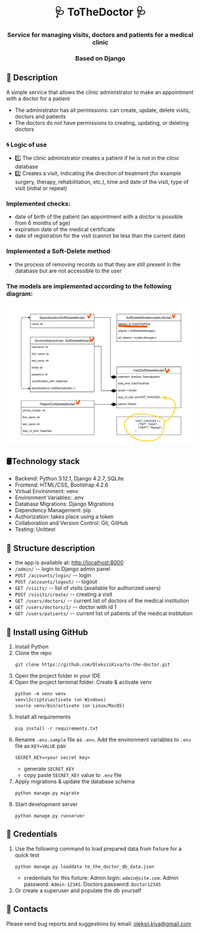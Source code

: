 <h1 align="center">🩺 ToTheDoctor 🩺</h1>
<h3 align="center">Service for managing visits, doctors and patients for a medical clinic</h3>
<h3 align="center">Based on Django</h3>

## 📝 Description

A simple service that allows the clinic administrator to make an appointment with a doctor for a patient

* The administrator has all permissions: can create, update, delete visits, doctors and patients
* The doctors do not have permissions to creating, updating, or deleting doctors

### 🌀 Logic of use

* 1️⃣ The clinic administrator creates a patient if he is not in the clinic database
* 2️⃣ Creates a visit, indicating the direction of treatment (for example surgery, therapy, rehabilitation, etc.),
  time and date of the visit, type of visit (initial or repeat)

### Implemented checks:

* date of birth of the patient (an appointment with a doctor is possible from 6 months of age)
* expiration date of the medical certificate
* date of registration for the visit (cannot be less than the current date)

### Implemented a Soft-Delete method

* the process of removing records so that they are still present in the database but are
  not accessible to the user

### The models are implemented according to the following diagram:

![models-diagram](static/picture/models-diagram.png)

## 🛢️Technology stack

* Backend: Python 3.12.1, Django 4.2.7, SQLite
* Frontend: HTML/CSS, Bootstrap 4.2.6
* Virtual Environment: venv
* Environment Variables: .env
* Database Migrations: Django Migrations
* Dependency Management: pip
* Authorization: takes place using a token
* Collaboration and Version Control: Git, GitHub
* Testing: Unittest

## 🔀 Structure description

* the app is available at: [http://localhost:8000](http://localhost:8000)
* `/admin/` -- login to Django admin panel
* `POST /accounts/login/` -- login
* `POST /accounts/logout/` -- logout
* `GET /visits/` -- list of visits (available for authorized users)
* `POST /visits/create/` -- creating a visit
* `GET /users/doctors/` -- current list of doctors of the medical institution
* `GET /users/doctors/1/` -- doctor with id 1
* `GET /users/patients/` -- current list of patients of the medical institution

## 🚀 Install using GitHub

1. Install Python
1. Clone the repo
   ```commandline
   git clone https://github.com/OleksiiKiva/to-the-doctor.git   
   ```
1. Open the project folder in your IDE
1. Open the project terminal folder. Create & activate venv
   ```commandline
   python -m venv venv
   venv\Scripts\activate (on Windows)
   source venv/bin/activate (on Linux/MacOS)
   ```
1. Install all requirements
   ```commandline
   pip install -r requirements.txt
   ```
1. Rename `.env.sample` file as `.env`. Add the environment variables to `.env` file as `KEY=VALUE` pair
   ```
   SECRET_KEY=<your secret key>
   ```
    - generate `SECRET_KEY`
    - copy paste `SECRET_KEY` value to `.env` file
1. Apply migrations & update the database schema
   ```commandline
   python manage.py migrate
   ```
1. Start development server
   ```commandline
   python manage.py runserver
   ```

## 🔑 Credentials

1. Use the following command to load prepared data from fixture for a quick test
    ```
    python manage.py loaddata to_the_doctor_db_data.json
    ```
    - credentials for this fixture: Admin login: `admin@site.com`. Admin password: `Admin-12345`. Doctors
      password: `Doctor12345`
1. Or create a superuser and populate the db yourself

## 📧 Contacts

Please send bug reports and suggestions by email:
[oleksii.kiva@gmail.com](mailto:oleksii.kiva@gmail.com)
